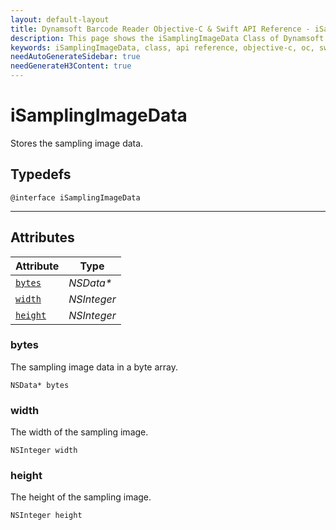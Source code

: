 ```yaml
---
layout: default-layout
title: Dynamsoft Barcode Reader Objective-C & Swift API Reference - iSamplingImageData Class
description: This page shows the iSamplingImageData Class of Dynamsoft Barcode Reader for iOS SDK.
keywords: iSamplingImageData, class, api reference, objective-c, oc, swift
needAutoGenerateSidebar: true
needGenerateH3Content: true
---
```



# iSamplingImageData

Stores the sampling image data.

## Typedefs

```objc
@interface iSamplingImageData
```  
  
---

## Attributes
  
| Attribute | Type |
|---------- | ---- |
| [`bytes`](#bytes) | *NSData\** |
| [`width`](#width) | *NSInteger* |
| [`height`](#height) | *NSInteger* |

### bytes

The sampling image data in a byte array.

```objc
NSData* bytes
```

### width

The width of the sampling image.

```objc
NSInteger width
```

### height

The height of the sampling image.

```objc
NSInteger height
```
